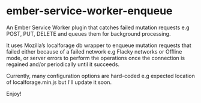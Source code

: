 # ember-service-worker-enqueue
An Ember Service Worker plugin that catches failed mutation requests e.g POST, PUT, DELETE and queues them for background processing.

It uses Mozilla’s localforage db wrapper to enqueue mutation requests that failed either because of a failed network e.g Flacky networks or Offline mode, or server errors to perform the operations once the connection is regained and/or periodically until it succeeds.

Currently, many configuration options are hard-coded e.g expected location of localforage.min.js but I'll update it soon.

Enjoy!